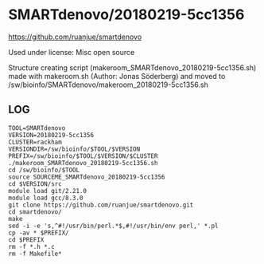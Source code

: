 SMARTdenovo/20180219-5cc1356
============================

<https://github.com/ruanjue/smartdenovo>

Used under license:
Misc open source

Structure creating script (makeroom_SMARTdenovo_20180219-5cc1356.sh) made with makeroom.sh (Author: Jonas Söderberg) and moved to /sw/bioinfo/SMARTdenovo/makeroom_20180219-5cc1356.sh

LOG
---

    TOOL=SMARTdenovo
    VERSION=20180219-5cc1356
    CLUSTER=rackham
    VERSIONDIR=/sw/bioinfo/$TOOL/$VERSION
    PREFIX=/sw/bioinfo/$TOOL/$VERSION/$CLUSTER
    ./makeroom_SMARTdenovo_20180219-5cc1356.sh
    cd /sw/bioinfo/$TOOL
    source SOURCEME_SMARTdenovo_20180219-5cc1356
    cd $VERSION/src
    module load git/2.21.0
    module load gcc/8.3.0
    git clone https://github.com/ruanjue/smartdenovo.git
    cd smartdenovo/
    make
    sed -i -e 's,^#!/usr/bin/perl.*$,#!/usr/bin/env perl,' *.pl
    cp -av * $PREFIX/
    cd $PREFIX
    rm -f *.h *.c
    rm -f Makefile*

